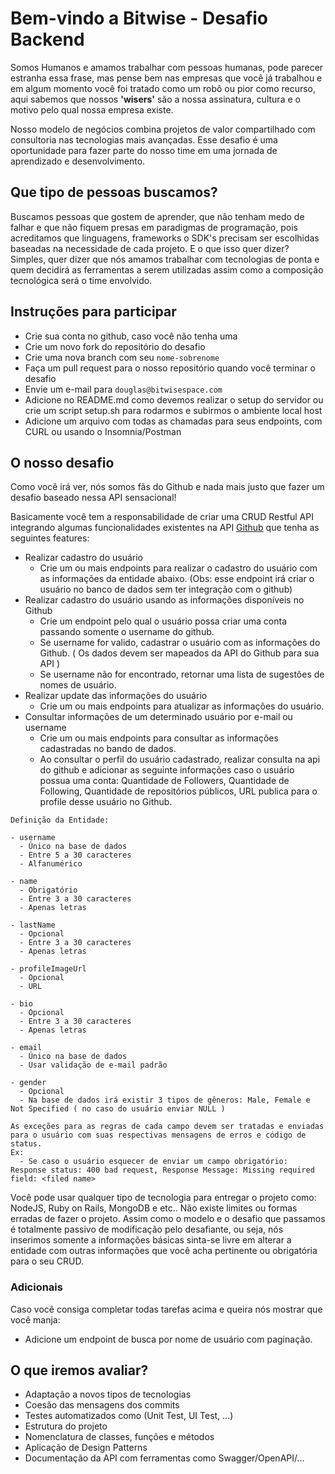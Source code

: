# Bem-vindo a Bitwise - Desafio Backend

Somos Humanos e amamos trabalhar com pessoas humanas, pode parecer estranha essa frase, mas pense bem nas empresas que você já trabalhou e em algum momento você foi tratado como um robô ou pior como recurso, aqui sabemos que nossos **'wisers'** são a nossa assinatura, cultura e o motivo pelo qual nossa empresa existe.

Nosso modelo de negócios combina projetos de valor compartilhado com consultoria nas tecnologias mais avançadas. Esse desafio é uma oportunidade para fazer parte do nosso time em uma jornada de aprendizado e desenvolvimento.

## Que tipo de pessoas buscamos?

Buscamos pessoas que gostem de aprender, que não tenham medo de falhar e que não fiquem presas em paradigmas de programação, pois acreditamos que linguagens, frameworks o SDK's precisam ser escolhidas baseadas na necessidade de cada projeto. E o que isso quer dizer? Simples, quer dizer que nós amamos trabalhar com tecnologias de ponta e quem decidirá as ferramentas a serem utilizadas assim como a composição tecnológica será o time envolvido.

## Instruções para participar

- Crie sua conta no github, caso você não tenha uma
- Crie um novo fork do repositório do desafio
- Crie uma nova branch com seu `nome-sobrenome`
- Faça um pull request para o nosso repositório quando você terminar o desafio
- Envie um e-mail para `douglas@bitwisespace.com`
- Adicione no README.md como devemos realizar o setup do servidor ou crie um script setup.sh para rodarmos e subirmos o ambiente local host
- Adicione um arquivo com todas as chamadas para seus endpoints, com CURL ou usando o Insomnia/Postman

## O nosso desafio

Como você irá ver, nós somos fãs do Github e nada mais justo que fazer um desafio baseado nessa API sensacional!

Basicamente você tem a responsabilidade de criar uma CRUD Restful API integrando algumas funcionalidades existentes na API [Github](https://docs.github.com/en/rest) que tenha as seguintes features:

- Realizar cadastro do usuário
  - Crie um ou mais endpoints para realizar o cadastro do usuário com as informações da entidade abaixo. (Obs: esse endpoint irá criar o usuário no banco de dados sem ter integração com o github)
- Realizar cadastro do usuário usando as informações disponíveis no Github
  - Crie um endpoint pelo qual o usuário possa criar uma conta passando somente o username do github.
  - Se username for valido, cadastrar o usuário com as informações do Github. ( Os dados devem ser mapeados da API do Github para sua API )
  - Se username não for encontrado, retornar uma lista de sugestões de nomes de usuário.
- Realizar update das informações do usuário
  - Crie um ou mais endpoints para atualizar as informações do usuário.
- Consultar informações de um determinado usuário por e-mail ou username
  - Crie um ou mais endpoints para consultar as informações cadastradas no bando de dados.
  - Ao consultar o perfil do usuário cadastrado, realizar consulta na api do github e adicionar as seguinte informações caso o usuário possua uma conta: Quantidade de Followers, Quantidade de Following, Quantidade de repositórios públicos, URL publica para o profile desse usuário no Github.

```
Definição da Entidade:

- username
  - Único na base de dados
  - Entre 5 a 30 caracteres
  - Alfanumérico

- name
  - Obrigatório
  - Entre 3 a 30 caracteres
  - Apenas letras

- lastName
  - Opcional
  - Entre 3 a 30 caracteres
  - Apenas letras

- profileImageUrl
  - Opcional
  - URL

- bio
  - Opcional
  - Entre 3 a 30 caracteres
  - Apenas letras

- email
  - Único na base de dados
  - Usar validação de e-mail padrão

- gender
  - Opcional
  - Na base de dados irá existir 3 tipos de gêneros: Male, Female e Not Specified ( no caso do usuário enviar NULL )

As exceções para as regras de cada campo devem ser tratadas e enviadas para o usuário com suas respectivas mensagens de erros e código de status.
Ex:
  - Se caso o usuário esquecer de enviar um campo obrigatório:  Response status: 400 bad request, Response Message: Missing required field: <filed name>
```

Você pode usar qualquer tipo de tecnologia para entregar o projeto como: NodeJS, Ruby on Rails, MongoDB e etc.. Não existe limites ou formas erradas de fazer o projeto. Assim como o modelo e o desafio que passamos é totalmente passivo de modificação pelo desafiante, ou seja, nós inserimos somente a informações básicas sinta-se livre em alterar a entidade com outras informações que você acha pertinente ou obrigatória para o seu CRUD.

### Adicionais

Caso você consiga completar todas tarefas acima e queira nós mostrar que você manja:

- Adicione um endpoint de busca por nome de usuário com paginação.

## O que iremos avaliar?

- Adaptação a novos tipos de tecnologias
- Coesão das mensagens dos commits
- Testes automatizados como (Unit Test, UI Test, ...)
- Estrutura do projeto
- Nomenclatura de classes, funções e métodos
- Aplicação de Design Patterns
- Documentação da API com ferramentas como Swagger/OpenAPI/...
